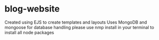 # blog-website
Created using EJS to create templates and layouts
Uses MongoDB and mongoose for database handling
please use nmp install in your terminal to install all node packages
